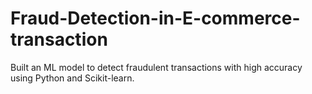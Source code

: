 # Fraud-Detection-in-E-commerce-transaction
Built an ML model to detect fraudulent transactions with high accuracy using Python and Scikit-learn.
